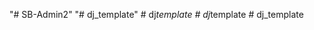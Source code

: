"# SB-Admin2" 
"# dj_template" 
#   d j _ t e m p l a t e  
 #   d j _ t e m p l a t e  
 #   d j _ t e m p l a t e  
 